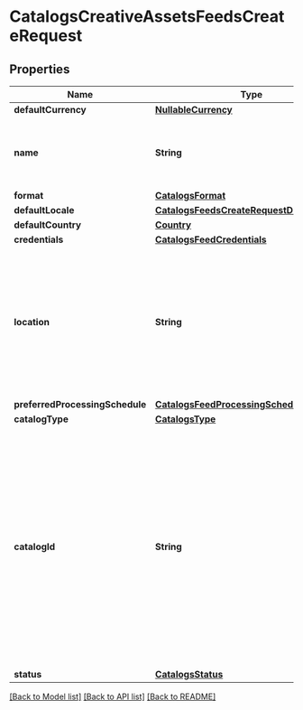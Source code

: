 # CatalogsCreativeAssetsFeedsCreateRequest

## Properties
Name | Type | Description | Notes
------------ | ------------- | ------------- | -------------
**defaultCurrency** | [**NullableCurrency**](NullableCurrency.md) |  | [optional] 
**name** | **String** | A human-friendly name associated to a given feed. | 
**format** | [**CatalogsFormat**](CatalogsFormat.md) |  | 
**defaultLocale** | [**CatalogsFeedsCreateRequestDefaultLocale**](CatalogsFeedsCreateRequestDefaultLocale.md) |  | 
**defaultCountry** | [**Country**](Country.md) |  | 
**credentials** | [**CatalogsFeedCredentials**](CatalogsFeedCredentials.md) |  | [optional] 
**location** | **String** | The URL where a feed is available for download. This URL is what Pinterest will use to download a feed for processing. | 
**preferredProcessingSchedule** | [**CatalogsFeedProcessingSchedule**](CatalogsFeedProcessingSchedule.md) |  | [optional] 
**catalogType** | [**CatalogsType**](CatalogsType.md) |  | 
**catalogId** | **String** | Catalog id pertaining to the feed. If not provided, feed will use a default catalog based on type. At the moment a catalog can not have multiple creative assets feeds but this will change in the future. | [optional] 
**status** | [**CatalogsStatus**](CatalogsStatus.md) |  | [optional] 

[[Back to Model list]](../README.md#documentation-for-models) [[Back to API list]](../README.md#documentation-for-api-endpoints) [[Back to README]](../README.md)


